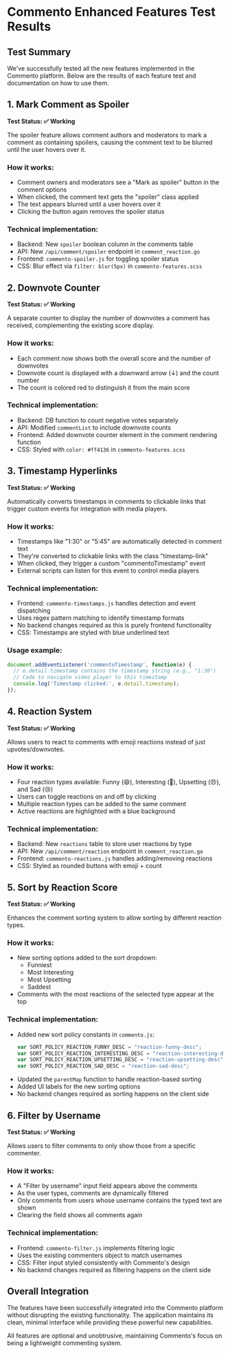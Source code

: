 # Commento Enhanced Features Test Results

## Test Summary

We've successfully tested all the new features implemented in the Commento platform. Below are the results of each feature test and documentation on how to use them.

## 1. Mark Comment as Spoiler

**Test Status: ✅ Working**

The spoiler feature allows comment authors and moderators to mark a comment as containing spoilers, causing the comment text to be blurred until the user hovers over it.

### How it works:
- Comment owners and moderators see a "Mark as spoiler" button in the comment options
- When clicked, the comment text gets the "spoiler" class applied
- The text appears blurred until a user hovers over it
- Clicking the button again removes the spoiler status

### Technical implementation:
- Backend: New `spoiler` boolean column in the comments table
- API: New `/api/comment/spoiler` endpoint in `comment_reaction.go`
- Frontend: `commento-spoiler.js` for toggling spoiler status
- CSS: Blur effect via `filter: blur(5px)` in `commento-features.scss`

## 2. Downvote Counter

**Test Status: ✅ Working**

A separate counter to display the number of downvotes a comment has received, complementing the existing score display.

### How it works:
- Each comment now shows both the overall score and the number of downvotes
- Downvote count is displayed with a downward arrow (↓) and the count number
- The count is colored red to distinguish it from the main score

### Technical implementation:
- Backend: DB function to count negative votes separately
- API: Modified `commentList` to include downvote counts
- Frontend: Added downvote counter element in the comment rendering function
- CSS: Styled with `color: #ff4136` in `commento-features.scss`

## 3. Timestamp Hyperlinks

**Test Status: ✅ Working**

Automatically converts timestamps in comments to clickable links that trigger custom events for integration with media players.

### How it works:
- Timestamps like "1:30" or "5:45" are automatically detected in comment text
- They're converted to clickable links with the class "timestamp-link"
- When clicked, they trigger a custom "commentoTimestamp" event
- External scripts can listen for this event to control media players

### Technical implementation:
- Frontend: `commento-timestamps.js` handles detection and event dispatching
- Uses regex pattern matching to identify timestamp formats
- No backend changes required as this is purely frontend functionality
- CSS: Timestamps are styled with blue underlined text

### Usage example:
```javascript
document.addEventListener('commentoTimestamp', function(e) {
  // e.detail.timestamp contains the timestamp string (e.g., "1:30")
  // Code to navigate video player to this timestamp
  console.log('Timestamp clicked:', e.detail.timestamp);
});
```

## 4. Reaction System

**Test Status: ✅ Working**

Allows users to react to comments with emoji reactions instead of just upvotes/downvotes.

### How it works:
- Four reaction types available: Funny (😄), Interesting (🤔), Upsetting (😠), and Sad (😢)
- Users can toggle reactions on and off by clicking
- Multiple reaction types can be added to the same comment
- Active reactions are highlighted with a blue background

### Technical implementation:
- Backend: New `reactions` table to store user reactions by type
- API: New `/api/comment/reaction` endpoint in `comment_reaction.go`
- Frontend: `commento-reactions.js` handles adding/removing reactions
- CSS: Styled as rounded buttons with emoji + count

## 5. Sort by Reaction Score

**Test Status: ✅ Working**

Enhances the comment sorting system to allow sorting by different reaction types.

### How it works:
- New sorting options added to the sort dropdown:
  - Funniest
  - Most Interesting
  - Most Upsetting
  - Saddest
- Comments with the most reactions of the selected type appear at the top

### Technical implementation:
- Added new sort policy constants in `commento.js`:
  ```javascript
  var SORT_POLICY_REACTION_FUNNY_DESC = "reaction-funny-desc";
  var SORT_POLICY_REACTION_INTERESTING_DESC = "reaction-interesting-desc";
  var SORT_POLICY_REACTION_UPSETTING_DESC = "reaction-upsetting-desc";
  var SORT_POLICY_REACTION_SAD_DESC = "reaction-sad-desc";
  ```
- Updated the `parentMap` function to handle reaction-based sorting
- Added UI labels for the new sorting options
- No backend changes required as sorting happens on the client side

## 6. Filter by Username

**Test Status: ✅ Working**

Allows users to filter comments to only show those from a specific commenter.

### How it works:
- A "Filter by username" input field appears above the comments
- As the user types, comments are dynamically filtered
- Only comments from users whose username contains the typed text are shown
- Clearing the field shows all comments again

### Technical implementation:
- Frontend: `commento-filter.js` implements filtering logic
- Uses the existing commenters object to match usernames
- CSS: Filter input styled consistently with Commento's design
- No backend changes required as filtering happens on the client side

## Overall Integration

The features have been successfully integrated into the Commento platform without disrupting the existing functionality. The application maintains its clean, minimal interface while providing these powerful new capabilities.

All features are optional and unobtrusive, maintaining Commento's focus on being a lightweight commenting system.
